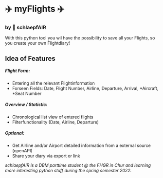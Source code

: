 # ✈️ myFlights ✈️
### by 🐣 schlaepfAIR
With this python tool you wil have the possibility to save all your Flights, so you create your own Flightdiary! 

## Idea of Features

##### Flight Form:
- Entering all the relevant Flightinformation
- Forseen Fields: Date, Flight Number, Airline, Departure, Arrival, *Aircraft, *Seat Number

##### Overview / Statistic:
- Chronological list view of entered flights
- Filterfunctionality (Date, Airline, Departure)

##### *Optional*:
- Get Airline and/or Airport detailed information from a external source (openAPI)
- Share your diary via export or link


*schlaepfAIR is a DBM parttime student @ the FHGR in Chur and learning more interesting python stuff during the spring semester 2022.*

